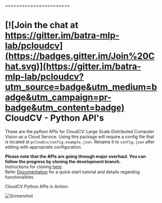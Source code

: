 =======================

[![Join the chat at https://gitter.im/batra-mlp-lab/pcloudcv](https://badges.gitter.im/Join%20Chat.svg)](https://gitter.im/batra-mlp-lab/pcloudcv?utm_source=badge&utm_medium=badge&utm_campaign=pr-badge&utm_content=badge)
CloudCV - Python API's
=======================

These are the python APIs for CloudCV: Large Scale Distributed Computer Vision as a Cloud Service.
Using this package will require a config file that is located at `pcloudcv/config.example.json`. Rename it to `config.json` after editing with appropriate configuration.

**Please note that the APIs are going through major overhaul. You can follow the progress by cloning the development branch.**  <br>
Instructions for cloning [here](https://github.com/batra-mlp-lab/pcloudcv/wiki/Setup).
<br>
Refer [Documentation](https://github.com/batra-mlp-lab/pcloudcv/wiki) for a quick-start tutorial and details regarding functionalities.

CloudCV Python APIs in Action: 
 
![Screenshot](http://godel.ece.vt.edu/cloudcv/fileupload/media/pictures/output_new.gif)

